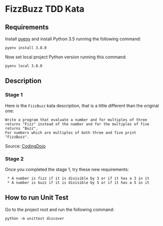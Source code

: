 # FizzBuzz TDD Kata

## Requirements

Install [pyenv](https://github.com/yyuu/pyenv) and install Python 3.5 running the following command:
```
pyenv install 3.8.0
```
Now set local project Python version running this command:
```
pyenv local 3.8.0
```

## Description

### Stage 1
Here is the `FizzBuzz` kata description, that is a little different than the original one:
```
Write a program that evaluate a number and for multiples of three returns "Fizz" instead of the number and for the multiples of five returns "Buzz".
For numbers which are multiples of both three and five print "FizzBuzz".
```

Source: [CodingDojo](http://codingdojo.org/cgi-bin/index.pl?KataFizzBuzz)

### Stage 2
Once you completed the stage 1, try these new requirements:
```
 * A number is fizz if it is divisible by 3 or if it has a 3 in it
 * A number is buzz if it is divisible by 5 or if it has a 5 in it
```

## How to run Unit Test

Go to the project root and run the following command:
```
python -m unittest discover
```
